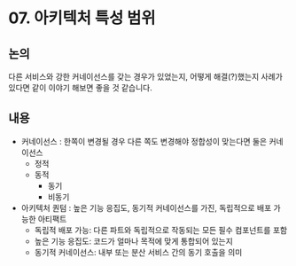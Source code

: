 # 07. 아키텍처 특성 범위

## 논의
다른 서비스와 강한 커네이선스를 갖는 경우가 있었는지, 어떻게 해결(?)했는지 사례가 있다면 같이 이야기 해보면 좋을 것 같습니다.


## 내용

* 커네이선스 : 한쪽이 변경될 경우 다른 쪽도 변경해야 정합성이 맞는다면 둘은 커네이선스
	* 정적
	* 동적
		* 동기
		* 비동기
* 아키텍처 퀀텀 : 높은 기능 응집도, 동기적 커네이선스를 가진, 독립적으로 배포 가능한 아티팩트
	* 독립적 배포 가능: 다른 파트와 독립적으로 작동되는 모든 필수 컴포넌트를 포함
	* 높은 기능 응집도: 코드가 얼마나 목적에 맞게 통합되어 있는지 
	* 동기적 커네이선스: 내부 또는 분산 서비스 간의 동기 호출을 의미